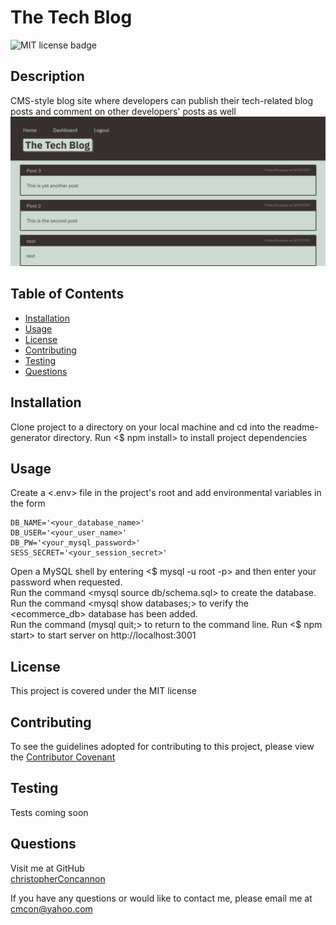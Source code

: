 # The Tech Blog

![MIT license badge](https://img.shields.io/badge/license-MIT-green)

## Description
CMS-style blog site where developers can publish their tech-related blog posts and comment on other developers' posts as well
![Project Name](./public/images/screenshot.png)

## Table of Contents
  * [Installation](#installation)
  * [Usage](#usage)
  * [License](#license)
  * [Contributing](#contributing)
  * [Testing](#testing)
  * [Questions](#questions)
  
## Installation
Clone project to a directory on your local machine and cd into the readme-generator directory.  Run <$ npm install> to install project dependencies

## Usage
Create a <.env> file in the project's root and add environmental variables in the form 

    DB_NAME='<your_database_name>' 
    DB_USER='<your_user_name>' 
    DB_PW='<your_mysql_password>' 
    SESS_SECRET='<your_session_secret>'

Open a MySQL shell by entering <$ mysql -u root -p> and then enter your password when requested.  
Run the command <mysql source db/schema.sql> to create the database.  
Run the command <mysql show databases;> to verify the <ecommerce_db> database has been added.  
Run the command (mysql quit;> to return to the command line. 
Run <$ npm start> to start server on http://localhost:3001

## License 
This project is covered under the MIT license 


## Contributing
To see the guidelines adopted for contributing to this project, please view the [Contributor Covenant](https://www.contributor-covenant.org/version/2/0/code_of_conduct/code_of_conduct.txt)

## Testing
Tests coming soon

## Questions
Visit me at GitHub  
[christopherConcannon](https://github.com/christopherConcannon)
  
If you have any questions or would like to contact me, please email me at  
[cmcon@yahoo.com](mailto:cmcon@yahoo.com)
